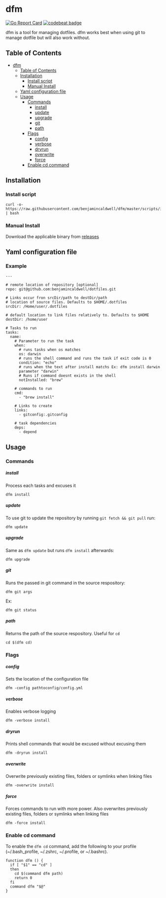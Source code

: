 # dfm

[![Go Report Card](https://goreportcard.com/badge/github.com/benjamincaldwell/dfm)](https://goreportcard.com/report/github.com/benjamincaldwell/dfm) [![codebeat badge](https://codebeat.co/badges/9d235a39-896d-4dd3-9cf8-bb5f85b8cf66)](https://codebeat.co/projects/github-com-benjamincaldwell-dfm)

dfm is a tool for managing dotfiles. dfm works best when using git to manage dotfile but will also work without.

## Table of Contents

  * [dfm](#dfm)
    * [Table of Contents](#table-of-contents)
    * [Installation](#installation)
      * [Install script](#install-script)
      * [Manual Install](#manual-install)
    * [Yaml configuration file](#yaml-configuration-file)
    * [Usage](#usage)
      * [Commands](#commands)
          * [install](#install)
          * [update](#update)
          * [upgrade](#upgrade)
          * [git](#git)
          * [path](#path)
      * [Flags](#flags)
          * [config](#config)
          * [verbose](#verbose)
          * [dryrun](#dryrun)
          * [overwrite](#overwrite)
          * [force](#force)
      * [Enable cd command](#enable-cd-command)

## Installation

### Install script
```
curl -o- https://raw.githubusercontent.com/benjamincaldwell/dfm/master/scripts/install.sh | bash
```


### Manual Install
Download the applicable binary from [releases](https://github.com/benjamincaldwell/dfm/releases)


## Yaml configuration file

### Example
```
---

# remote location of repository [optional]
repo: git@github.com:benjamincaldwell/dotfiles.git

# Links occur fron srcDir/path to destDir/path
# location of source files. Defaults to $HOME/.dotfiles
srcDir: /Home/user/.dotfiles

# default location to link files relatively to. Defaults to $HOME
destDir: /home/user

# Tasks to run
tasks:
  name:
    # Parameter to run the task
    when:
      # runs tasks when os matches
      os: darwin
      # runs the shell command and runs the task if exit code is 0
      condition: "echo"
      # runs when the text after install matchs Ex: dfm install darwin
      parameter "darwin"
      # Runs if command doesnt exists in the shell
      notInstalled: "brew"

    # commands to run
    cmd:
      - "brew install"
    
    # Links to create
    links:
      - gitconfig:.gitconfig

    # task dependencies
    deps:
      - depend

```

## Usage
### Commands
##### install
Process each tasks and excuses it
```
dfm install
```

##### update
To use git to update the repository by running `git fetch && git pull` run:
```
dfm update
```

##### upgrade
Same as `dfm update` but runs `dfm install` afterwards:
```
dfm upgrade
```

##### git
Runs the passed in git command in the source respository:
```
dfm git args
```
Ex:
```
dfm git status
```

##### path
Returns the path of the source respository. Useful for `cd`
```
cd $(dfm cd)
```

### Flags
##### config
Sets the location of the configuration file
```
dfm -config pathtoconfig/config.yml
``` 

##### verbose
Enables verbose logging
```
dfm -verbose install
```

##### dryrun
Prints shell commands that would be excused without excusing them
```
dfm -dryrun install
```

##### overwrite
Overwrite previously existing files, folders or symlinks when linking files
```
dfm -overwrite install
```

##### force
Forces commands to run with more power. Also overwrites previously existing files, folders or symlinks when linking files
```
dfm -force install
```


### Enable cd command
To enable the `dfm cd` command, add the following to your profile (~/.bash_profile, ~/.zshrc, ~/.profile, or ~/.bashrc).
```
function dfm () {
  if [ "$1" == "cd" ]
  then
    cd $(command dfm path)
  	return 0
  fi
  command dfm "$@"
}
```